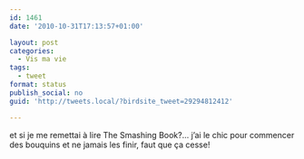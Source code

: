 ```yaml
---
id: 1461
date: '2010-10-31T17:13:57+01:00'

layout: post
categories:
  - Vis ma vie
tags:
  - tweet
format: status
publish_social: no
guid: 'http://tweets.local/?birdsite_tweet=29294812412'

---
```


et si je me remettai à lire The Smashing Book?… j’ai le chic pour commencer des bouquins et ne jamais les finir, faut que ça cesse!